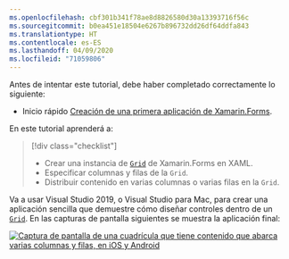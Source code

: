 ```yaml
---
ms.openlocfilehash: cbf301b341f78ae8d8826580d30a13393716f56c
ms.sourcegitcommit: b0ea451e18504e6267b896732dd26df64ddfa843
ms.translationtype: HT
ms.contentlocale: es-ES
ms.lasthandoff: 04/09/2020
ms.locfileid: "71059806"
---
```

Antes de intentar este tutorial, debe haber completado correctamente lo siguiente:

- Inicio rápido [Creación de una primera aplicación de Xamarin.Forms](~/get-started/first-app/index.md).

En este tutorial aprenderá a:

> [!div class="checklist"]
>
> - Crear una instancia de [`Grid`](xref:Xamarin.Forms.Grid) de Xamarin.Forms en XAML.
> - Especificar columnas y filas de la `Grid`.
> - Distribuir contenido en varias columnas o varias filas en la `Grid`.

Va a usar Visual Studio 2019, o Visual Studio para Mac, para crear una aplicación sencilla que demuestre cómo diseñar controles dentro de un [`Grid`](xref:Xamarin.Forms.Grid). En las capturas de pantalla siguientes se muestra la aplicación final:

[![Captura de pantalla de una cuadrícula que tiene contenido que abarca varias columnas y filas, en iOS y Android](../images/span-columns-rows.png "Cuadrícula con contenido que abarca filas y columnas")](../images/span-columns-rows-large.png#lightbox "Cuadrícula con contenido que abarca filas y columnas")
